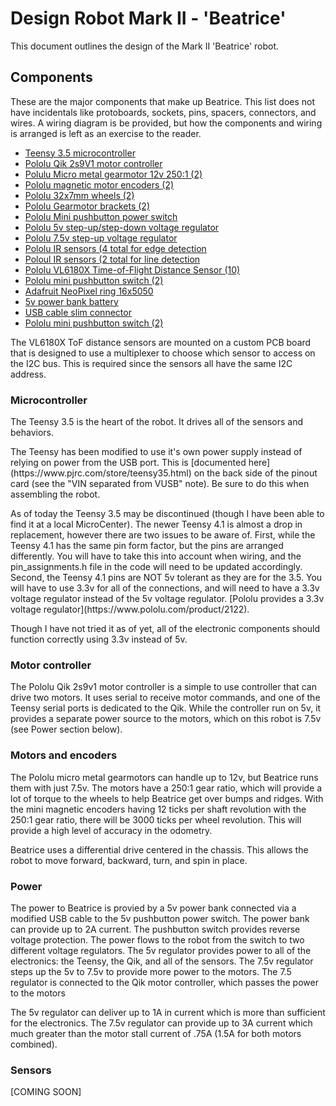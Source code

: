 # Design Robot Mark II - 'Beatrice'

This document outlines the design of the Mark II 'Beatrice' robot.

## Components

<p>These are the major components that make up Beatrice. This list does not have incidentals like protoboards, sockets, pins,
spacers, connectors, and wires. A wiring diagram is be provided, but how the components and wiring is arranged is left as
an exercise to the reader.</p>

- [Teensy 3.5 microcontroller](https://www.pjrc.com/store/teensy35.html)
- [Pololu Qik 2s9V1 motor controller](https://www.pololu.com/product/1110)
- [Polulu Micro metal gearmotor 12v 250:1 (2)](https://www.pololu.com/product/3055)
- [Pololu magnetic motor encoders (2)](pololu.com/product/2598)
- [Pololu 32x7mm wheels (2)](https://www.pololu.com/product/1087)
- [Pololu Gearmotor brackets (2)](https://www.pololu.com/product/1089)
- [Pololu Mini pushbutton power switch](https://www.pololu.com/product/2808)
- [Pololu 5v step-up/step-down voltage regulator](https://www.pololu.com/product/2119)
- [Pololu 7.5v step-up voltage regulator](https://www.pololu.com/product/4014)
- [Pololu IR sensors (4 total for edge detection](https://www.pololu.com/product/2459)
- [Poloul IR sensors (2 total for line detection](https://www.pololu.com/product/961)
- [Pololu VL6180X Time-of-Flight Distance Sensor (10)](https://www.pololu.com/product/2489)
- [Pololu mini pushbutton switch (2)](https://www.pololu.com/product/1400)
- [Adafruit NeoPixel ring 16x5050](https://www.adafruit.com/product/2855)
- [5v power bank battery](https://www.amazon.com/gp/product/B07K6HJTK2)
- [USB cable slim connector](https://www.amazon.com/gp/product/B01MZ8RA3A)
- [Pololu mini pushbutton switch (2)](https://www.pololu.com/product/1400)

<p>The VL6180X ToF distance sensors are mounted on a custom PCB board that is designed to use a multiplexer to choose which sensor
to access on the I2C bus. This is required since the sensors all have the same I2C address.</p>

### Microcontroller

<p>The Teensy 3.5 is the heart of the robot. It drives all of the sensors and behaviors.</p>
<p>The Teensy has been modified to use it's own power supply instead of relying on power from the USB port. This is [documented
  here](https://www.pjrc.com/store/teensy35.html) on the back side of the pinout card (see the "VIN separated from VUSB" note). 
  Be sure to do this when assembling the robot.</p>
<p>As of today the Teensy 3.5 may be discontinued (though I have been able to find it at a local MicroCenter). The newer
  Teensy 4.1 is almost a drop in replacement, however there are two issues to be aware of. First, while the Teensy 4.1 has the
  same pin form factor, but the pins are arranged differently. You will have to take this into account when wiring, and the 
  pin_assignments.h file in the code will need to be updated accordingly. Second, the Teensy 4.1 pins are NOT 5v tolerant as 
  they are for the 3.5. You will have to use 3.3v for all of the connections, and will need to have a 3.3v voltage regulator
  instead of the 5v voltage regulator. [Pololu provides a 3.3v voltage regulator](https://www.pololu.com/product/2122).</p>
  Though I have not tried it as of yet, all of the electronic components should function correctly using 3.3v instead of 5v.

### Motor controller

<p>The Pololu Qik 2s9v1 motor controller is a simple to use controller that can drive two motors. It uses serial to receive
  motor commands, and one of the Teensy serial ports is dedicated to the Qik. While the controller run on 5v, it provides
  a separate power source to the motors, which on this robot is 7.5v (see Power section below).</p>

### Motors and encoders

<p>The Pololu micro metal gearmotors can handle up to 12v, but Beatrice runs them with just 7.5v. The motors have a 250:1
gear ratio, which will provide a lot of torque to the wheels to help Beatrice get over bumps and ridges. With the mini 
magnetic encoders having 12 ticks per shaft revolution with the 250:1 gear ratio, there will be 3000 ticks per wheel
revolution. This will provide a high level of accuracy in the odometry.</p>
<p>Beatrice uses a differential drive centered in the chassis. This allows the robot to move forward, backward, turn, and
  spin in place.</p>

### Power

<p>The power to Beatrice is provied by a 5v power bank connected via a modified USB cable to the 5v pushbutton power switch.
The power bank can provide up to 2A current. The pushbutton switch provides reverse voltage protection. The power flows to
the robot from the switch to two different voltage regulators. The 5v regulator provides power to all of the electronics:
the Teensy, the Qik, and all of the sensors. The 7.5v regulator steps up the 5v to 7.5v to provide more power to the motors.
The 7.5 regulator is connected to the Qik motor controller, which passes the power to the motors</p>
<p>The 5v regulator can deliver up to 1A in current which is more than sufficient for the electronics. The 7.5v regulator
can provide up to 3A current which much greater than the motor stall current of .75A (1.5A for both motors combined).</p>

### Sensors
[COMING SOON]
